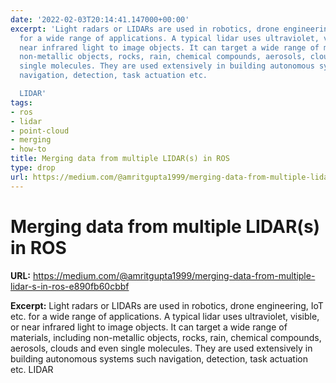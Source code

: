 ```yaml
---
date: '2022-02-03T20:14:41.147000+00:00'
excerpt: 'Light radars or LIDARs are used in robotics, drone engineering, IoT etc.
  for a wide range of applications. A typical lidar uses ultraviolet, visible, or
  near infrared light to image objects. It can target a wide range of materials, including
  non-metallic objects, rocks, rain, chemical compounds, aerosols, clouds and even
  single molecules. They are used extensively in building autonomous systems such
  navigation, detection, task actuation etc.

  LIDAR'
tags:
- ros
- lidar
- point-cloud
- merging
- how-to
title: Merging data from multiple LIDAR(s) in ROS
type: drop
url: https://medium.com/@amritgupta1999/merging-data-from-multiple-lidar-s-in-ros-e890fb60cbbf
---
```


# Merging data from multiple LIDAR(s) in ROS

**URL:** https://medium.com/@amritgupta1999/merging-data-from-multiple-lidar-s-in-ros-e890fb60cbbf

**Excerpt:** Light radars or LIDARs are used in robotics, drone engineering, IoT etc. for a wide range of applications. A typical lidar uses ultraviolet, visible, or near infrared light to image objects. It can target a wide range of materials, including non-metallic objects, rocks, rain, chemical compounds, aerosols, clouds and even single molecules. They are used extensively in building autonomous systems such navigation, detection, task actuation etc.
LIDAR
